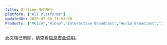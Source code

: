 ```yaml
---
title: Offline-服务安全
platform: ["All Platforms"]
updatedAt: 2020-07-09 21:53:20
Products: ["Voice","Video","Interactive Broadcast","Audio Broadcast","Interactive Gaming","Recording","Signaling","Real-time-Messaging","RTSA","cloud-recording","Server"]
---
```

此文档已删除，请查看[信息安全说明](https://docs.agora.io/cn/Agora%20Platform/security?platform=All%20Platforms)。